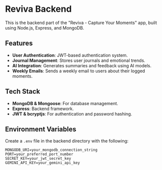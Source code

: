 # Reviva Backend

This is the backend part of the "Reviva - Capture Your Moments" app, built using Node.js, Express, and MongoDB.

## Features
- **User Authentication**: JWT-based authentication system.
- **Journal Management**: Stores user journals and emotional trends.
- **AI Integration**: Generates summaries and feedback using AI models.
- **Weekly Emails**: Sends a weekly email to users about their logged moments.

## Tech Stack
- **MongoDB & Mongoose**: For database management.
- **Express**: Backend framework.
- **JWT & bcryptjs**: For authentication and password hashing.

## Environment Variables
Create a `.env` file in the backend directory with the following:

```plaintext
MONGODB_URI=your_mongodb_connection_string
PORT=your_preferred_port_number
SECRET_KEY=your_jwt_secret_key
GEMINI_API_KEY=your_gemini_api_key
```
